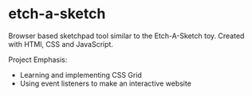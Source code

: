 # etch-a-sketch
Browser based sketchpad tool similar to the Etch-A-Sketch toy.
Created with HTMl, CSS and JavaScript.

Project Emphasis:
* Learning and implementing CSS Grid
* Using event listeners to make an interactive website